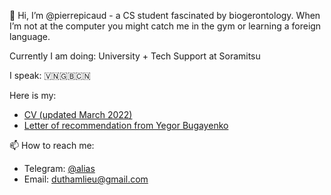 👋 Hi, I’m @pierrepicaud - a CS student fascinated by biogerontology. When I’m not at the computer you might catch me in the gym or learning a foreign language.

Currently I am doing: University + Tech Support at Soramitsu

I speak: 🇻🇳🇬🇧🇨🇳

Here is my:
- [CV (updated March 2022)](https://github.com/pierrepicaud/resume/blob/main/README.md)
- [Letter of recommendation from Yegor Bugayenko](https://www.yegor256.com/2021/12/01/teaching.html)

📫 How to reach me:
  - Telegram: [@alias](https://t.me/fluorescent_axolotl)
  - Email: duthamlieu@gmail.com

<!---
pierrepicaud/pierrepicaud is a ✨ special ✨ repository because its `README.md` (this file) appears on your GitHub profile.
You can click the Preview link to take a look at your changes.
--->
